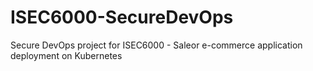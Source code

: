# ISEC6000-SecureDevOps
Secure DevOps project for ISEC6000 - Saleor e-commerce application deployment on Kubernetes
